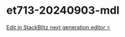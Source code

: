 # et713-20240903-mdl

[Edit in StackBlitz next generation editor ⚡️](https://stackblitz.com/~/github.com/mdlawrenceusa/et713-20240903-mdl)